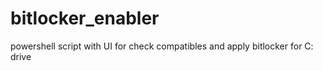# bitlocker_enabler
powershell script with UI for check compatibles and apply bitlocker for C: drive
